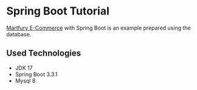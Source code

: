 # Spring Boot Tutorial

[Martfury E-Commerce](https://martfury.botble.com/) with Spring Boot is an example prepared using the database.

## Used Technologies
- JDK 17
- Spring Boot 3.3.1
- Mysql 8